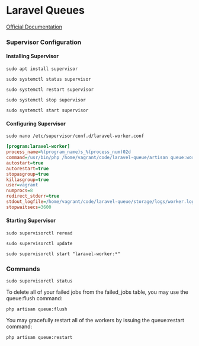 # Laravel Queues

[Official Documentation](https://laravel.com/docs/queues)

### Supervisor Configuration

#### Installing Supervisor

```shell
sudo apt install supervisor
```

```shell
sudo systemctl status supervisor

sudo systemctl restart supervisor

sudo systemctl stop supervisor

sudo systemctl start supervisor
```

#### Configuring Supervisor

```shell
sudo nano /etc/supervisor/conf.d/laravel-worker.conf
```

```ini
[program:laravel-worker]
process_name=%(program_name)s_%(process_num)02d
command=/usr/bin/php /home/vagrant/code/laravel-queue/artisan queue:work
autostart=true
autorestart=true
stopasgroup=true
killasgroup=true
user=vagrant
numprocs=8
redirect_stderr=true
stdout_logfile=/home/vagrant/code/laravel-queue/storage/logs/worker.log
stopwaitsecs=3600
```

#### Starting Supervisor

```shell
sudo supervisorctl reread
```

```shell
sudo supervisorctl update
```

```shell
sudo supervisorctl start "laravel-worker:*"
```

### Commands

```shell
sudo supervisorctl status
```

To delete all of your failed jobs from the failed_jobs table, you may use the queue:flush command:

```shell
php artisan queue:flush
```

You may gracefully restart all of the workers by issuing the queue:restart command:

```shell
php artisan queue:restart
```
